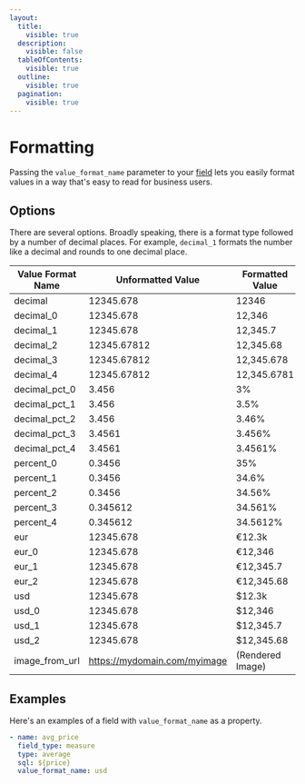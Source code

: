 ```yaml
---
layout:
  title:
    visible: true
  description:
    visible: false
  tableOfContents:
    visible: true
  outline:
    visible: true
  pagination:
    visible: true
---
```


# Formatting

Passing the `value_format_name` parameter to your [field](field.md) lets you easily format values in a way that's easy to read for business users.

## Options

There are several options. Broadly speaking, there is a format type followed by a number of decimal places. For example, `decimal_1` formats the number like a decimal and rounds to one decimal place.

| Value Format Name | Unformatted Value            | Formatted Value  |
| ----------------- | ---------------------------- | ---------------- |
| decimal           | 12345.678                    | 12346            |
| decimal\_0        | 12345.678                    | 12,346           |
| decimal\_1        | 12345.678                    | 12,345.7         |
| decimal\_2        | 12345.67812                  | 12,345.68        |
| decimal\_3        | 12345.67812                  | 12,345.678       |
| decimal\_4        | 12345.67812                  | 12,345.6781      |
| decimal\_pct\_0   | 3.456                        | 3%               |
| decimal\_pct\_1   | 3.456                        | 3.5%             |
| decimal\_pct\_2   | 3.456                        | 3.46%            |
| decimal\_pct\_3   | 3.4561                       | 3.456%           |
| decimal\_pct\_4   | 3.4561                       | 3.4561%          |
| percent\_0        | 0.3456                       | 35%              |
| percent\_1        | 0.3456                       | 34.6%            |
| percent\_2        | 0.3456                       | 34.56%           |
| percent\_3        | 0.345612                     | 34.561%          |
| percent\_4        | 0.345612                     | 34.5612%         |
| eur               | 12345.678                    | €12.3k           |
| eur\_0            | 12345.678                    | €12,346          |
| eur\_1            | 12345.678                    | €12,345.7        |
| eur\_2            | 12345.678                    | €12,345.68       |
| usd               | 12345.678                    | $12.3k           |
| usd\_0            | 12345.678                    | $12,346          |
| usd\_1            | 12345.678                    | $12,345.7        |
| usd\_2            | 12345.678                    | $12,345.68       |
| image\_from\_url  | https://mydomain.com/myimage | (Rendered Image) |

## Examples

Here's an examples of a field with `value_format_name` as a property.

```yaml
- name: avg_price
  field_type: measure
  type: average
  sql: ${price}
  value_format_name: usd
```
